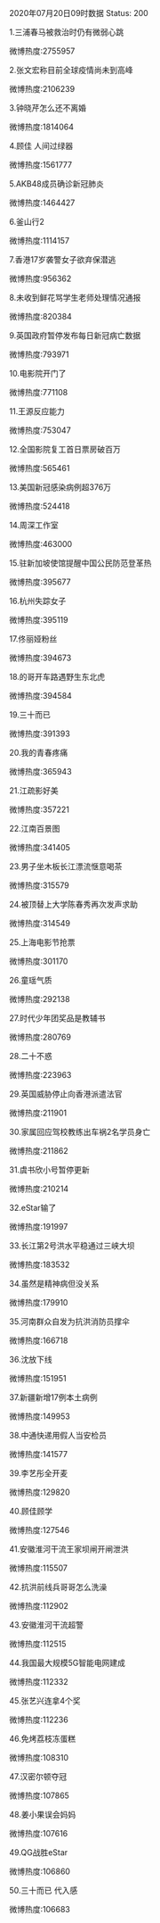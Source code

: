 2020年07月20日09时数据
Status: 200

1.三浦春马被救治时仍有微弱心跳

微博热度:2755957

2.张文宏称目前全球疫情尚未到高峰

微博热度:2106239

3.钟晓芹怎么还不离婚

微博热度:1814064

4.顾佳 人间过绿器

微博热度:1561777

5.AKB48成员确诊新冠肺炎

微博热度:1464427

6.釜山行2

微博热度:1114157

7.香港17岁袭警女子欲弃保潜逃

微博热度:956362

8.未收到鲜花骂学生老师处理情况通报

微博热度:820384

9.英国政府暂停发布每日新冠病亡数据

微博热度:793971

10.电影院开门了

微博热度:771108

11.王源反应能力

微博热度:753047

12.全国影院复工首日票房破百万

微博热度:565461

13.美国新冠感染病例超376万

微博热度:524418

14.周深工作室

微博热度:463000

15.驻新加坡使馆提醒中国公民防范登革热

微博热度:395677

16.杭州失踪女子

微博热度:395119

17.佟丽娅粉丝

微博热度:394673

18.的哥开车路遇野生东北虎

微博热度:394584

19.三十而已

微博热度:391393

20.我的青春疼痛

微博热度:365943

21.江疏影好美

微博热度:357221

22.江南百景图

微博热度:341405

23.男子坐木板长江漂流惬意喝茶

微博热度:315579

24.被顶替上大学陈春秀再次发声求助

微博热度:314549

25.上海电影节抢票

微博热度:301170

26.童瑶气质

微博热度:292138

27.时代少年团奖品是教辅书

微博热度:280769

28.二十不惑

微博热度:223963

29.英国威胁停止向香港派遣法官

微博热度:211901

30.家属回应驾校教练出车祸2名学员身亡

微博热度:211862

31.虞书欣小号暂停更新

微博热度:210214

32.eStar输了

微博热度:191997

33.长江第2号洪水平稳通过三峡大坝

微博热度:183532

34.虽然是精神病但没关系

微博热度:179910

35.河南群众自发为抗洪消防员撑伞

微博热度:166718

36.沈放下线

微博热度:151951

37.新疆新增17例本土病例

微博热度:149953

38.中通快递用假人当安检员

微博热度:141577

39.李艺彤全开麦

微博热度:129820

40.顾佳顾学

微博热度:127546

41.安徽淮河干流王家坝闸开闸泄洪

微博热度:115507

42.抗洪前线兵哥哥怎么洗澡

微博热度:112902

43.安徽淮河干流超警

微博热度:112515

44.我国最大规模5G智能电网建成

微博热度:112332

45.张艺兴连拿4个奖

微博热度:112236

46.免烤荔枝冻蛋糕

微博热度:108310

47.汉密尔顿夺冠

微博热度:107865

48.姜小果误会妈妈

微博热度:107616

49.QG战胜eStar

微博热度:106860

50.三十而已 代入感

微博热度:106683

